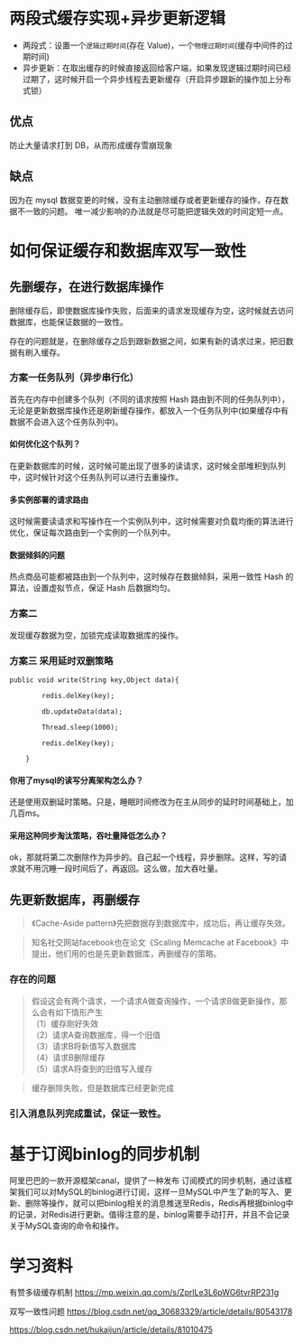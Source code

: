 
# 两段式缓存实现+异步更新逻辑

* 两段式：设置一个```逻辑过期时间```(存在 Value)，一个```物理过期时间```(缓存中间件的过期时间)
* 异步更新：在取出缓存的时候直接返回给客户端，如果发现逻辑过期时间已经过期了，这时候开启一个异步线程去更新缓存（开启异步跟新的操作加上分布式锁）

## 优点
防止大量请求打到 DB，从而形成缓存雪崩现象

## 缺点
因为在 mysql 数据变更的时候，没有主动删除缓存或者更新缓存的操作，存在数据不一致的问题。
唯一减少影响的办法就是尽可能把逻辑失效的时间定短一点。

# 如何保证缓存和数据库双写一致性

##  先删缓存，在进行数据库操作
删除缓存后，即使数据库操作失败，后面来的请求发现缓存为空，这时候就去访问数据库，也能保证数据的一致性。

存在的问题就是，在删除缓存之后到跟新数据之间，如果有新的请求过来，把旧数据有刷入缓存。

### 方案一任务队列（异步串行化）

首先在内存中创建多个队列（不同的请求按照 Hash 路由到不同的任务队列中），无论是更新数据库操作还是刷新缓存操作，都放入一个任务队列中(如果缓存中有数据不会进入这个任务队列中)。

#### 如何优化这个队列？

在更新数据库的时候，这时候可能出现了很多的读请求，这时候全部堆积到队列中，这时候针对这个任务队列可以进行去重操作。

#### 多实例部署的请求路由

这时候需要读请求和写操作在一个实例队列中，这时候需要对负载均衡的算法进行优化，保证每次路由到一个实例的一个队列中。

#### 数据倾斜的问题

热点商品可能都被路由到一个队列中，这时候存在数据倾斜，采用一致性 Hash 的算法，设置虚拟节点，保证 Hash 后数据均匀。

### 方案二 
发现缓存数据为空，加锁完成读取数据库的操作。

### 方案三 采用延时双删策略
```
public void write(String key,Object data){

        redis.delKey(key);

        db.updateData(data);

        Thread.sleep(1000);

        redis.delKey(key);

    }
```
#### 你用了mysql的读写分离架构怎么办？
还是使用双删延时策略。只是，睡眠时间修改为在主从同步的延时时间基础上，加几百ms。

#### 采用这种同步淘汰策略，吞吐量降低怎么办？

ok，那就将第二次删除作为异步的。自己起一个线程，异步删除。这样，写的请求就不用沉睡一段时间后了，再返回。这么做，加大吞吐量。

## 先更新数据库，再删缓存

> 《Cache-Aside pattern》先把数据存到数据库中，成功后，再让缓存失效。

> 知名社交网站facebook也在论文《Scaling Memcache at Facebook》中提出，他们用的也是先更新数据库，再删缓存的策略。

### 存在的问题
> 假设这会有两个请求，一个请求A做查询操作，一个请求B做更新操作，那么会有如下情形产生   
（1）缓存刚好失效  
（2）请求A查询数据库，得一个旧值   
（3）请求B将新值写入数据库   
（4）请求B删除缓存   
（5）请求A将查到的旧值写入缓存   

> 缓存删除失败，但是数据库已经更新完成

### 引入消息队列完成重试，保证一致性。



# 基于订阅binlog的同步机制
阿里巴巴的一款开源框架canal，提供了一种发布 订阅模式的同步机制，通过该框架我们可以对MySQL的binlog进行订阅，这样一旦MySQL中产生了新的写入、更新、删除等操作，就可以把binlog相关的消息推送至Redis，Redis再根据binlog中的记录，对Redis进行更新。值得注意的是，binlog需要手动打开，并且不会记录关于MySQL查询的命令和操作。


# 学习资料

有赞多级缓存机制
https://mp.weixin.qq.com/s/ZprlLe3L6pWG6tvrRP231g

双写一致性问题
https://blog.csdn.net/qq_30683329/article/details/80543178

https://blog.csdn.net/hukaijun/article/details/81010475